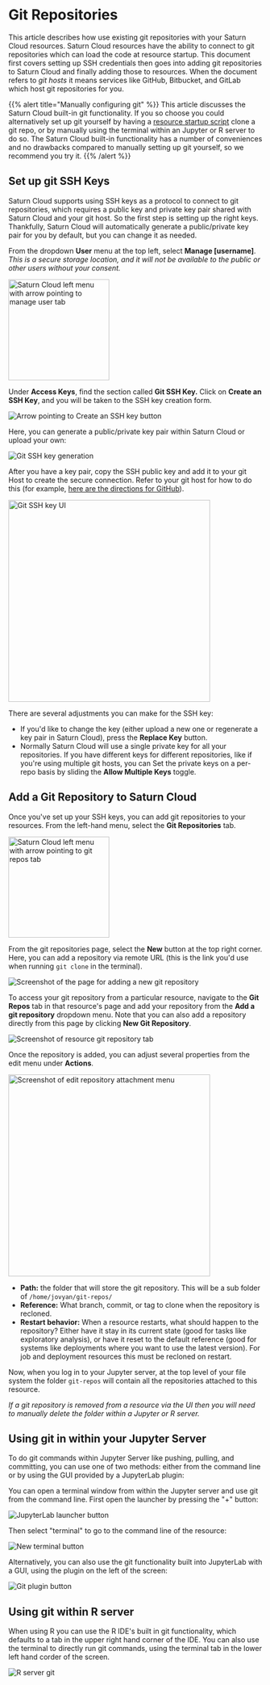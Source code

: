 # Git Repositories

This article describes how use existing git repositories with your Saturn Cloud resources. Saturn Cloud resources have the ability to connect to git repositories which can load the code at resource startup. This document first covers setting up SSH credentials then goes into adding git repositories to Saturn Cloud and finally adding those to resources. When the document refers to _git hosts_ it means services like GitHub, Bitbucket, and GitLab which host git repositories for you.

{{% alert title="Manually configuring git" %}}
This article discusses the Saturn Cloud built-in git functionality. If you so choose you could alternatively set up git yourself by having a [resource startup script](<docs/user-guide/how-to/install-packages.md>) clone a git repo, or by manually using the terminal within an Jupyter or R server to do so. The Saturn Cloud built-in functionality has a number of conveniences and no drawbacks compared to manually setting up git yourself, so we recommend you try it.
{{% /alert %}}

## Set up git SSH Keys

Saturn Cloud supports using SSH keys as a protocol to connect to git repositories, which requires a public key and private key pair shared with Saturn Cloud and your git host. So the first step is setting up the right keys. Thankfully, Saturn Cloud will automatically generate a public/private key pair for you by default, but you can change it as needed.

From the dropdown **User** menu at the top left, select **Manage [username]**. _This is a secure storage location, and it will not be available to the public or other users without your consent._

<img src="/images/docs/manage-user-settings-arrow.webp" style="width:200px;" alt="Saturn Cloud left menu with arrow pointing to manage user tab" class="doc-image">

Under **Access Keys**, find the section called **Git SSH Key.** Click on **Create an SSH Key**, and you will be taken to the SSH key creation form.

![Arrow pointing to Create an SSH key button](/images/docs/create-git-ssh-key-arrow.webp "doc-image")

Here, you can generate a public/private key pair within Saturn Cloud or upload your own:

![Git SSH key generation](/images/docs/add-git-ssh-key.webp "doc-image")

After you have a key pair, copy the SSH public key and add it to your git Host to create the secure connection. Refer to your git host for how to do this (for example, [here are the directions for GitHub](https://docs.github.com/en/authentication/connecting-to-github-with-ssh/adding-a-new-ssh-key-to-your-github-account)).

<img src="/images/docs/git-ssh-key-new.webp" style="width:400px;" alt="Git SSH key UI" class="doc-image">

There are several adjustments you can make for the SSH key:

* If you'd like to change the key (either upload a new one or regenerate a key pair in Saturn Cloud), press the **Replace Key** button.
* Normally Saturn Cloud will use a single private key for all your repositories. If you have different keys for different repositories, like if you're using multiple git hosts, you can
Set the private keys on a per-repo basis by sliding the **Allow Multiple Keys** toggle.

## Add a Git Repository to Saturn Cloud

Once you've set up your SSH keys, you can add git repositories to your resources. From the left-hand menu, select the **Git Repositories** tab.

<img src="/images/docs/left-menu-git-repositories-arrow.webp" style="width:200px;" alt="Saturn Cloud left menu with arrow pointing to git repos tab" class="doc-image">

From the git repositories page, select the **New** button at the top right corner. Here, you can add a repository via remote URL (this is the link you'd use when running `git clone` in the terminal).

![Screenshot of the page for adding a new git repository](/images/docs/add-git-repository.webp "doc-image")

To access your git repository from a particular resource, navigate to the **Git Repos** tab in that resource's page and add your repository from the **Add a git repository** dropdown menu. Note that you can also add a repository directly from this page by clicking **New Git Repository**.

![Screenshot of resource git repository tab](/images/docs/add-git-repo-to-resource.webp "doc-image")

Once the repository is added, you can adjust several properties from the edit menu under **Actions**.

<img src="/images/docs/edit-repository-attachment.webp" style="width:400px;" alt="Screenshot of edit repository attachment menu" class="doc-image">

* **Path:** the folder that will store the git repository. This will be a sub folder of `/home/jovyan/git-repos/`
* **Reference:** What branch, commit, or tag to clone when the repository is recloned.
* **Restart behavior:** When a resource restarts, what should happen to the repository? Either have it stay in its current state (good for tasks like exploratory analysis), or have it reset to the default reference (good for systems like deployments where you want to use the latest version). For job and deployment resources this must be recloned on restart.

Now, when you log in to your Jupyter server, at the top level of your file system  the folder `git-repos` will contain all the repositories attached to this resource.

_If a git repository is removed from a resource via the UI then you will need to manually delete the folder within a Jupyter or R server._

## Using git in within your Jupyter Server

To do git commands within Jupyter Server like pushing, pulling, and committing, you can use one of two methods: either from the command line or by using the GUI provided by a JupyterLab plugin:

You can open a terminal window from within the Jupyter server and use git from the command line. First open the launcher by pressing the "+" button:

![JupyterLab launcher button](/images/docs/terminal-01.webp "doc-image")

Then select "terminal" to go to the command line of the resource:

![New terminal button](/images/docs/terminal-02.webp "doc-image")

Alternatively, you can also use the git functionality built into JupyterLab with a GUI, using the plugin on the left of the screen:

![Git plugin button](/images/docs/git-plugin.webp "doc-image")

## Using git within R server

When using R you can use the R IDE's built in git functionality, which defaults to a tab in the upper
right hand corner of the IDE. You can also use the terminal to directly run git commands, using the terminal tab in the lower left hand corder of the screen.

![R server git](/images/docs/rstudio-git.webp "doc-image")
